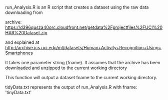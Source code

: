 run_Analysis.R is an R script that creates a dataset using the raw data downloading from 

archive: https://d396qusza40orc.cloudfront.net/getdata%2Fprojectfiles%2FUCI%20HAR%20Dataset.zip

and explained at http://archive.ics.uci.edu/ml/datasets/Human+Activity+Recognition+Using+Smartphones 

It takes one parameter string (fname).
It assumes that the archive has been downloaded and unzipped to the current working directory

This function will output a dataset fname to the current working directory.

tidyData.txt represents the output of run_Analysis.R with fname: 'tinyData.txt'
